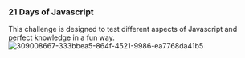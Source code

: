 ### 21 Days of Javascript
This challenge is designed to test different aspects of Javascript and perfect knowledge in a fun way.
![309008667-333bbea5-864f-4521-9986-ea7768da41b5](https://github.com/NikolaVekic/21-days-of-javascript/assets/55920607/e51c407e-4ffe-47ed-bf91-86cd44409b58)

